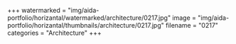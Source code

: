+++
watermarked = "img/aida-portfolio/horizantal/watermarked/architecture/0217.jpg"
image = "img/aida-portfolio/horizantal/thumbnails/architecture/0217.jpg"
filename = "0217"
categories = "Architecture"
+++
